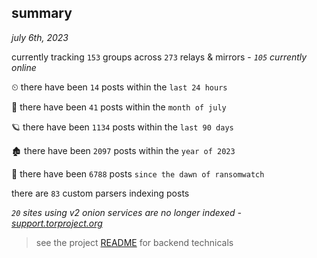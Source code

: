 
## summary
_july 6th, 2023_

currently tracking `153` groups across `273` relays & mirrors - _`105` currently online_

⏲ there have been `14` posts within the `last 24 hours`

🦈 there have been `41` posts within the `month of july`

🪐 there have been `1134` posts within the `last 90 days`

🏚 there have been `2097` posts within the `year of 2023`

🦕 there have been `6788` posts `since the dawn of ransomwatch`

there are `83` custom parsers indexing posts

_`20` sites using v2 onion services are no longer indexed - [support.torproject.org](https://support.torproject.org/onionservices/v2-deprecation/)_

> see the project [README](https://github.com/joshhighet/ransomwatch#ransomwatch--) for backend technicals
